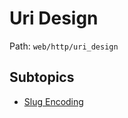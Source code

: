 # Uri Design

Path: `web/http/uri_design`

## Subtopics
- [Slug Encoding](./slug_encoding/README.md)
